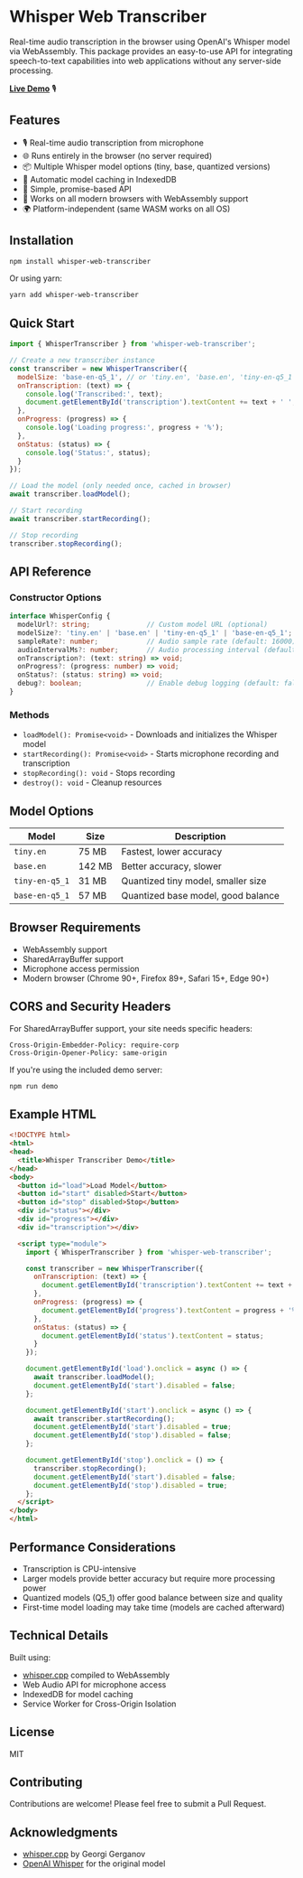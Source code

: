 # Whisper Web Transcriber

Real-time audio transcription in the browser using OpenAI's Whisper model via WebAssembly. This package provides an easy-to-use API for integrating speech-to-text capabilities into web applications without any server-side processing.

**[Live Demo](https://demo-p47mmoe2n-perception30s-projects.vercel.app)** 🎙️

## Features

- 🎙️ Real-time audio transcription from microphone
- 🌐 Runs entirely in the browser (no server required)
- 📦 Multiple Whisper model options (tiny, base, quantized versions)
- 💾 Automatic model caching in IndexedDB
- 🔧 Simple, promise-based API
- 📱 Works on all modern browsers with WebAssembly support
- 🌍 Platform-independent (same WASM works on all OS)

## Installation

```bash
npm install whisper-web-transcriber
```

Or using yarn:

```bash
yarn add whisper-web-transcriber
```

## Quick Start

```javascript
import { WhisperTranscriber } from 'whisper-web-transcriber';

// Create a new transcriber instance
const transcriber = new WhisperTranscriber({
  modelSize: 'base-en-q5_1', // or 'tiny.en', 'base.en', 'tiny-en-q5_1'
  onTranscription: (text) => {
    console.log('Transcribed:', text);
    document.getElementById('transcription').textContent += text + ' ';
  },
  onProgress: (progress) => {
    console.log('Loading progress:', progress + '%');
  },
  onStatus: (status) => {
    console.log('Status:', status);
  }
});

// Load the model (only needed once, cached in browser)
await transcriber.loadModel();

// Start recording
await transcriber.startRecording();

// Stop recording
transcriber.stopRecording();
```

## API Reference

### Constructor Options

```typescript
interface WhisperConfig {
  modelUrl?: string;              // Custom model URL (optional)
  modelSize?: 'tiny.en' | 'base.en' | 'tiny-en-q5_1' | 'base-en-q5_1';
  sampleRate?: number;            // Audio sample rate (default: 16000)
  audioIntervalMs?: number;       // Audio processing interval (default: 5000ms)
  onTranscription?: (text: string) => void;
  onProgress?: (progress: number) => void;
  onStatus?: (status: string) => void;
  debug?: boolean;                // Enable debug logging (default: false)
}
```

### Methods

- `loadModel(): Promise<void>` - Downloads and initializes the Whisper model
- `startRecording(): Promise<void>` - Starts microphone recording and transcription
- `stopRecording(): void` - Stops recording
- `destroy(): void` - Cleanup resources

## Model Options

| Model | Size | Description |
|-------|------|-------------|
| `tiny.en` | 75 MB | Fastest, lower accuracy |
| `base.en` | 142 MB | Better accuracy, slower |
| `tiny-en-q5_1` | 31 MB | Quantized tiny model, smaller size |
| `base-en-q5_1` | 57 MB | Quantized base model, good balance |

## Browser Requirements

- WebAssembly support
- SharedArrayBuffer support
- Microphone access permission
- Modern browser (Chrome 90+, Firefox 89+, Safari 15+, Edge 90+)

## CORS and Security Headers

For SharedArrayBuffer support, your site needs specific headers:

```
Cross-Origin-Embedder-Policy: require-corp
Cross-Origin-Opener-Policy: same-origin
```

If you're using the included demo server:

```bash
npm run demo
```

## Example HTML

```html
<!DOCTYPE html>
<html>
<head>
  <title>Whisper Transcriber Demo</title>
</head>
<body>
  <button id="load">Load Model</button>
  <button id="start" disabled>Start</button>
  <button id="stop" disabled>Stop</button>
  <div id="status"></div>
  <div id="progress"></div>
  <div id="transcription"></div>

  <script type="module">
    import { WhisperTranscriber } from 'whisper-web-transcriber';

    const transcriber = new WhisperTranscriber({
      onTranscription: (text) => {
        document.getElementById('transcription').textContent += text + ' ';
      },
      onProgress: (progress) => {
        document.getElementById('progress').textContent = progress + '%';
      },
      onStatus: (status) => {
        document.getElementById('status').textContent = status;
      }
    });

    document.getElementById('load').onclick = async () => {
      await transcriber.loadModel();
      document.getElementById('start').disabled = false;
    };

    document.getElementById('start').onclick = async () => {
      await transcriber.startRecording();
      document.getElementById('start').disabled = true;
      document.getElementById('stop').disabled = false;
    };

    document.getElementById('stop').onclick = () => {
      transcriber.stopRecording();
      document.getElementById('start').disabled = false;
      document.getElementById('stop').disabled = true;
    };
  </script>
</body>
</html>
```

## Performance Considerations

- Transcription is CPU-intensive
- Larger models provide better accuracy but require more processing power
- Quantized models (Q5_1) offer good balance between size and quality
- First-time model loading may take time (models are cached afterward)

## Technical Details

Built using:
- [whisper.cpp](https://github.com/ggerganov/whisper.cpp) compiled to WebAssembly
- Web Audio API for microphone access
- IndexedDB for model caching
- Service Worker for Cross-Origin Isolation

## License

MIT

## Contributing

Contributions are welcome! Please feel free to submit a Pull Request.

## Acknowledgments

- [whisper.cpp](https://github.com/ggerganov/whisper.cpp) by Georgi Gerganov
- [OpenAI Whisper](https://github.com/openai/whisper) for the original model